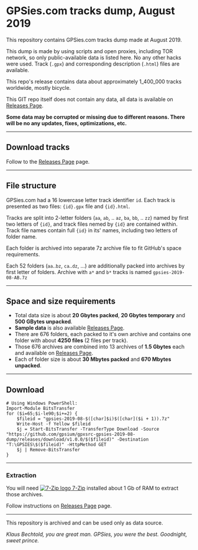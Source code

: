 # GPSies.com tracks dump, August 2019

This repository contains GPSies.com tracks dump made at August 2019. 

This dump is made by using scripts and open proxies, including TOR network, so only public-available data is listed here. No any other hacks were used. Track (`.gpx`) and corresponding description (`.html`) files are available.

This repo's release contains data about approximately 1_400_000 tracks worldwide, mostly bicycle.

This GIT repo itself does not contain any data, all data is available on [Releases Page](../../releases/latest).

**Some data may be corrupted or missing due to different reasons. There will be no any updates, fixes, optimizations, etc.**

<hr/>

## Download tracks

Follow to the [Releases Page](../../releases/latest) page.

<hr/>

## File structure

GPSies.com had a 16 lowercase letter track identifier `id`. Each track is presented as two files: `{id}.gpx` file and `{id}.html`. 

Tracks are split into 2-letter folders (`aa`, `ab`, .. `az`, `ba`, `bb`, .. `zz`) named by first two letters of `{id}`, and track files nemed by `{id}` are contained within. Track file names contain full `{id}` in its' names, including two letters of folder name. 

Each folder is archived into separate 7z archive file to fit GitHub's space requirements. 

Each 52 folders (`aa`..`bz`, `ca`..`dz`, ...) are additionally packed into archives by first letter of folders. Archive with `a*` and `b*` tracks is named `gpsies-2019-08-AB.7z`

<hr>

## Space and size requirements

* Total data size is about **20 Gbytes packed**, **20 Gbytes temporary** and **500 GBytes unpacked**.
* **Sample data** is also available [Releases Page](../../releases/latest).
* There are 676 folders, each packed to it's own archive and contains one folder with about **4250 files** (2 files per track).
* Those 676 archives are combined into 13 archives of **1.5 Gbytes** each and available on [Releases Page](../../releases/latest).
* Each of folder size is about **30 Mbytes packed** and **670 Mbytes unpacked**.

<hr>

## Download

```
# Using Windows PowerShell:
Import-Module BitsTransfer
for ($i=65;$i-le90;$i+=2) { 
    $fileid = "gpsies-2019-08-$([char]$i)$([char]($i + 1)).7z"
    Write-Host -f Yellow $fileid
    $j = Start-BitsTransfer -TransferType Download -Source "https://github.com/gpsium/gpxsrc-gpsies-2019-08-dump/releases/download/v1.0.0/$($fileid)" -Destination "T:\GPSIES\$($fileid)" -HttpMethod GET 
    $j | Remove-BitsTransfer
}
```

<hr>

### Extraction

You will need [![7-Zip logo](https://www.7-zip.org/favicon.ico) 7-Zip](https://www.7-zip.org/) installed about 1 Gb of RAM to extract those archives.

Follow instructions on [Releases Page](../../releases/latest) page.
<hr>

This repository is archived and can be used only as data source.

*Klaus Bechtold, you are great man. GPSies, you were the best. Goodnight, sweet prince.*
